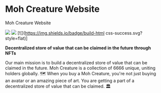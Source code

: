 # Moh Creature Website
Moh Creature Website 

[![](https://img.shields.io/badge/author-@MohCreature-red.svg?style=flat)](https://twitter.com/MohCreature) [![](https://img.shields.io/badge/discord-Moh-Creature-blue.svg?style=flat)](https://discord.gg/EJgzrteXHU) [![](https://img.shields.io/badge/build-html css-success.svg?style=flat)]

**Decentralized store of value that can be claimed in the future through NFTs**

Our main mission is to build a decentralized store of value that can be claimed in the future. Moh Creature is a collection of 6666 unique, uniting holders globally. 🗺 When you buy a Moh Creature, you're not just buying an avatar or an amazing piece of art. You are getting a part of a decentralized store of value that can be claimed. 🏛

